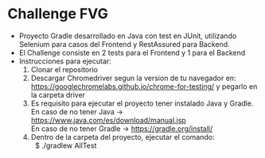 # Challenge FVG

- Proyecto Gradle desarrollado en Java con test en JUnit, utilizando Selenium para casos del Frontend y RestAssured para
  Backend.
- El Challenge consiste en 2 tests para el Frontend y 1 para el Backend
- Instrucciones para ejecutar:
    1) Clonar el repositorio
    2) Descargar Chromedriver segun la version de tu navegador
       en: https://googlechromelabs.github.io/chrome-for-testing/ y pegarlo en la carpeta driver
    3) Es requisito para ejecutar el proyecto tener instalado Java y Gradle.<br>
       En caso de no tener Java -> https://www.java.com/es/download/manual.jsp <br>
       En caso de no tener Gradle -> https://gradle.org/install/
    4) Dentro de la carpeta del proyecto, ejecutar el comando: <br>
       &nbsp; $ ./gradlew AllTest